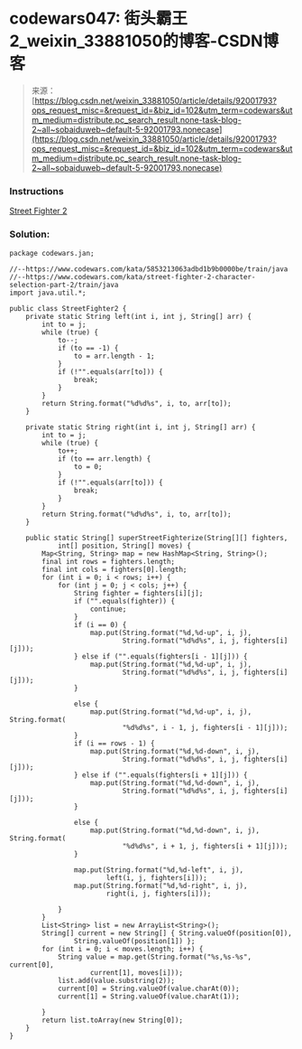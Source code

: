 <!--yml
category: codewars
date: 2022-08-13 11:45:37
-->

# codewars047: 街头霸王2_weixin_33881050的博客-CSDN博客

> 来源：[https://blog.csdn.net/weixin_33881050/article/details/92001793?ops_request_misc=&request_id=&biz_id=102&utm_term=codewars&utm_medium=distribute.pc_search_result.none-task-blog-2~all~sobaiduweb~default-5-92001793.nonecase](https://blog.csdn.net/weixin_33881050/article/details/92001793?ops_request_misc=&request_id=&biz_id=102&utm_term=codewars&utm_medium=distribute.pc_search_result.none-task-blog-2~all~sobaiduweb~default-5-92001793.nonecase)

### Instructions

[Street Fighter 2](https://www.codewars.com/kata/street-fighter-2-character-selection-part-2/train/java)

### Solution:

```
package codewars.jan;

//--https://www.codewars.com/kata/5853213063adbd1b9b0000be/train/java
//--https://www.codewars.com/kata/street-fighter-2-character-selection-part-2/train/java
import java.util.*;

public class StreetFighter2 {
	private static String left(int i, int j, String[] arr) {
		int to = j;
		while (true) {
			to--;
			if (to == -1) {
				to = arr.length - 1;
			}
			if (!"".equals(arr[to])) {
				break;
			}
		}
		return String.format("%d%d%s", i, to, arr[to]);
	}

	private static String right(int i, int j, String[] arr) {
		int to = j;
		while (true) {
			to++;
			if (to == arr.length) {
				to = 0;
			}
			if (!"".equals(arr[to])) {
				break;
			}
		}
		return String.format("%d%d%s", i, to, arr[to]);
	}

	public static String[] superStreetFighterize(String[][] fighters,
			int[] position, String[] moves) {
		Map<String, String> map = new HashMap<String, String>();
		final int rows = fighters.length;
		final int cols = fighters[0].length;
		for (int i = 0; i < rows; i++) {
			for (int j = 0; j < cols; j++) {
				String fighter = fighters[i][j];
				if ("".equals(fighter)) {
					continue;
				}
				if (i == 0) {
					map.put(String.format("%d,%d-up", i, j),
							String.format("%d%d%s", i, j, fighters[i][j]));
				} else if ("".equals(fighters[i - 1][j])) {
					map.put(String.format("%d,%d-up", i, j),
							String.format("%d%d%s", i, j, fighters[i][j]));
				}

				else {
					map.put(String.format("%d,%d-up", i, j), String.format(
							"%d%d%s", i - 1, j, fighters[i - 1][j]));
				}
				if (i == rows - 1) {
					map.put(String.format("%d,%d-down", i, j),
							String.format("%d%d%s", i, j, fighters[i][j]));
				} else if ("".equals(fighters[i + 1][j])) {
					map.put(String.format("%d,%d-down", i, j),
							String.format("%d%d%s", i, j, fighters[i][j]));
				}

				else {
					map.put(String.format("%d,%d-down", i, j), String.format(
							"%d%d%s", i + 1, j, fighters[i + 1][j]));
				}

				map.put(String.format("%d,%d-left", i, j),
						left(i, j, fighters[i]));
				map.put(String.format("%d,%d-right", i, j),
						right(i, j, fighters[i]));

			}
		}
		List<String> list = new ArrayList<String>();
		String[] current = new String[] { String.valueOf(position[0]),
				String.valueOf(position[1]) };
		for (int i = 0; i < moves.length; i++) {
			String value = map.get(String.format("%s,%s-%s", current[0],
					current[1], moves[i]));
			list.add(value.substring(2));
			current[0] = String.valueOf(value.charAt(0));
			current[1] = String.valueOf(value.charAt(1));

		}
		return list.toArray(new String[0]);
	}
} 
```